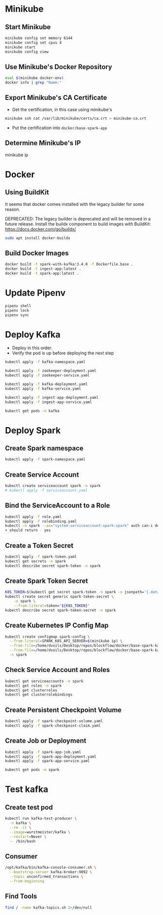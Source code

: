 
# Minikube
## Start Minikube
```bash
minikube config set memory 6144
minikube config set cpus 4
minikube start
minikube config view
```

## Use Minikube's Docker Repository
```bash
eval $(minikube docker-env)
docker info | grep "Name:"
```

## Export Minikube's CA Certificate
+ Get the certification, in this case using minikube's
```bash
minikube ssh cat /var/lib/minikube/certs/ca.crt > minikube-ca.crt
```
+ Put the certification into `docker/base-spark-app`

## Determine Minikube's IP
minikube ip

# Docker
## Using BuildKit
It seems that docker comes installed with the legacy builder for some reason.

DEPRECATED: The legacy builder is deprecated and will be removed in a future release.
            Install the buildx component to build images with BuildKit:
            https://docs.docker.com/go/buildx/

```bash
sudo apt install docker-buildx
```

## Build Docker Images
```bash
docker build -t spark-with-kafka:3.4.0 -f Dockerfile.base .
docker build -t ingest-app:latest .
docker build -t spark-app:latest .
```

# Update Pipenv
```bash
pipenv shell
pipenv lock
pipenv sync
```



# Deploy Kafka
+ Deploy in this order.
+ Verify the pod is up before deploying the next step

```bash
kubectl apply -f kafka-namespace.yaml

kubectl apply -f zookeeper-deployment.yaml
kubectl apply -f zookeeper-service.yaml

kubectl apply -f kafka-deployment.yaml
kubectl apply -f kafka-service.yaml

kubectl apply -f ingest-app-deployment.yaml
kubectl apply -f ingest-app-service.yaml

kubectl get pods -n kafka
```

# Deploy Spark
## Create Spark namespace
```bash
kubectl apply -f spark-namespace.yaml
```

## Create Service Account
```bash
kubectl create serviceaccount spark -n spark
# kubectl apply -f serviceaccount.yaml
```

## Bind the ServiceAccount to a Role
```bash
kubectl apply -f role.yaml
kubectl apply -f rolebinding.yaml
kubectl -n spark --as="system:serviceaccount:spark:spark" auth can-i deletecollection configmaps
+ should return - yes
```
## Create a Token Secret
```bash
kubectl apply -f spark-token.yaml
kubectl get secrets -n spark
kubectl describe secret spark-token -n spark
```

## Create Spark Token Secret
```bash
K8S_TOKEN=$(kubectl get secret spark-token -n spark -o jsonpath='{.data.token}' | base64 --decode)
kubectl create secret generic spark-token-secret \
    -n spark \
    --from-literal=token="${K8S_TOKEN}"
kubectl describe secret spark-token-secret -n spark
```

## Create Kubernetes IP Config Map
```bash
kubectl create configmap spark-config \
  --from-literal=SPARK_K8S_API_SERVER=$(minikube ip) \
  --from-file=/home/dvoils/Desktop/repos/blockflow/docker/base-spark-kafka/spark-defaults.conf \
  --from-file=/home/dvoils/Desktop/repos/blockflow/docker/base-spark-kafka/log4j.properties \
  -n spark
```

## Check Service Account and Roles
```bash
kubectl get serviceaccounts -n spark
kubectl get roles -n spark
kubectl get clusterroles
kubectl get clusterrolebindings
```

## Create Persistent Checkpoint Volume
```bash
kubectl apply -f spark-checkpoint-volume.yaml
kubectl apply -f spark-checkpoint-claim.yaml
```

## Create Job or Deployment
```bash
kubectl apply -f spark-app-job.yaml
kubectl apply -f spark-app-deployment.yaml
kubectl apply -f spark-app-service.yaml

kubectl get pods -n spark
```


# Test kafka
## Create test pod
```bash
kubectl run kafka-test-producer \
  -n kafka \
  --rm -it \
  --image=wurstmeister/kafka \
  --restart=Never \
  -- /bin/bash
```

## Consumer
```bash
/opt/kafka/bin/kafka-console-consumer.sh \
  --bootstrap-server kafka-broker:9092 \
  --topic unconfirmed_transactions \
  --from-beginning
```

## Find Tools
```bash
find / -name kafka-topics.sh 2>/dev/null
```


